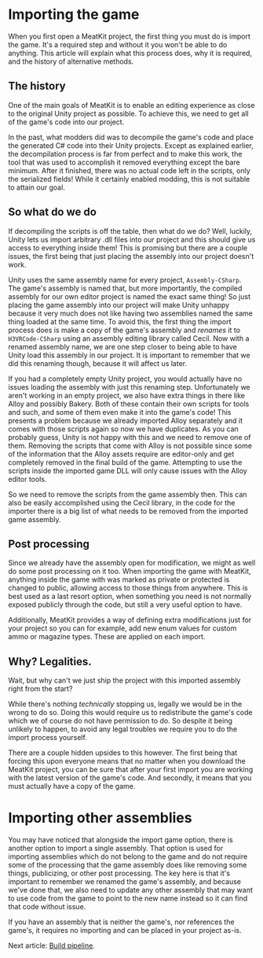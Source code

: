 ﻿# Importing the game

When you first open a MeatKit project, the first thing you must do is import the game.
It's a required step and without it you won't be able to do anything. This article will
explain what this process does, why it is required, and the history of alternative methods.

## The history

One of the main goals of MeatKit is to enable an editing experience as close to the original
Unity project as possible. To achieve this, we need to get all of the game's code into our
project.

In the past, what modders did was to decompile the game's code and place the generated C# code
into their Unity projects. Except as explained earlier, the decompilation process is far from
perfect and to make this work, the tool that was used to accomplish it removed everything except
the bare minimum. After it finished, there was no actual code left in the scripts, only the
serialized fields! While it certainly enabled modding, this is not suitable to attain our goal.

## So what do we do

If decompiling the scripts is off the table, then what do we do? Well, luckily, Unity lets
us import arbitrary .dll files into our project and this should give us access to everything
inside them! This is promising but there are a couple issues, the first being that just placing
the assembly into our project doesn't work.

Unity uses the same assembly name for every project, `Assembly-CSharp`. The game's assembly
is named that, but more importantly, the compiled assembly for our own editor project is named
the exact same thing! So just placing the game assembly into our project will make Unity unhappy
because it very much does not like having two assemblies named the same thing loaded at the same
time. To avoid this, the first thing the import process does is make a copy of the game's assembly
and _renames_ it to `H3VRCode-CSharp` using an assembly editing library called Cecil. Now with
a renamed assembly name, we are one step closer to being able to have Unity load this assembly
in our project. It is important to remember that we did this renaming though, because it will
affect us later.

If you had a completely empty Unity project, you would actually have no issues loading the assembly
with just this renaming step. Unfortunately we aren't working in an empty project, we also have
extra things in there like Alloy and possibly Bakery. Both of these contain their own scripts for
tools and such, and some of them even make it into the game's code! This presents a problem because
we already imported Alloy separately and it comes with those scripts again so now we have duplicates.
As you can probably guess, Unity is not happy with this and we need to remove one of them. Removing
the scripts that come with Alloy is not possible since some of the information that the Alloy assets
require are editor-only and get completely removed in the final build of the game. Attempting to use
the scripts inside the imported game DLL will only cause issues with the Alloy editor tools.

So we need to remove the scripts from the game assembly then. This can also be easily accomplished
using the Cecil library, in the code for the importer there is a big list of what needs to be removed
from the imported game assembly.


## Post processing

Since we already have the assembly open for modification, we might as well do some post processing
on it too. When importing the game with MeatKit, anything inside the game with was marked as private
or protected is changed to public, allowing access to those things from anywhere. This is best used
as a last resort option, when something you need is not normally exposed publicly through the code,
but still a very useful option to have.

Additionally, MeatKit provides a way of defining extra modifications just for your project so you can
for example, add new enum values for custom ammo or magazine types. These are applied on each import.

## Why? Legalities.
Wait, but why can't we just ship the project with this imported assembly right from the start?

While there's nothing _technically_ stopping us, legally we would be in the wrong to do so.
Doing this would require us to redistribute the game's code which we of course do not have
permission to do. So despite it being unlikely to happen, to avoid any legal troubles we
require you to do the import process yourself.

There are a couple hidden upsides to this however. The first being that forcing this upon
everyone means that no matter when you download the MeatKit project, you can be sure that
after your first import you are working with the latest version of the game's code. And
secondly, it means that you must actually have a copy of the game. 

# Importing other assemblies
You may have noticed that alongside the import game option, there is another option to import a
single assembly. That option is used for importing assemblies which do not belong to the game and
do not require some of the processing that the game assembly does like removing some things,
publicizing, or other post processing. The key here is that it's important to remember we renamed
the game's assembly, and because we've done that, we also need to update any other assembly that may
want to use code from the game to point to the new name instead so it can find that code without issue.

If you have an assembly that is neither the game's, nor references the game's, it requires no importing
and can be placed in your project as-is.

Next article: [Build pipeline](./4_build_pipeline.md).
